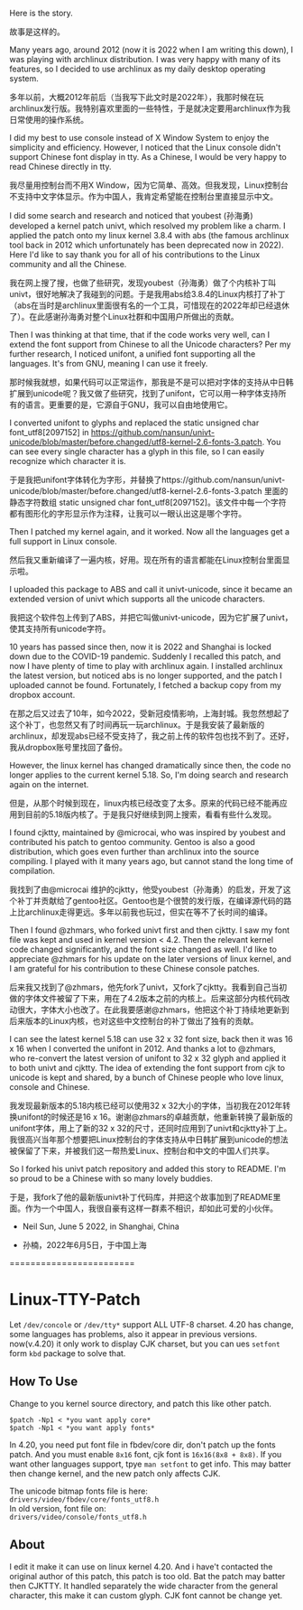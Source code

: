 
Here is the story.

故事是这样的。

Many years ago, around 2012 (now it is 2022 when I am writing this down), I was playing with archlinux distribution. I was very happy with many of its features, so I decided to use archlinux as my daily desktop operating system.

多年以前，大概2012年前后（当我写下此文时是2022年），我那时候在玩archlinux发行版。我特别喜欢里面的一些特性，于是就决定要用archlinux作为我日常使用的操作系统。

I did my best to use console instead of X Window System to enjoy the simplicity and efficiency. However, I noticed that the Linux console didn't support Chinese font display in tty. As a Chinese, I would be very happy to read Chinese directly in tty.

我尽量用控制台而不用X Window，因为它简单、高效。但我发现，Linux控制台不支持中文字体显示。作为中国人，我肯定希望能在控制台里直接显示中文。

I did some search and research and noticed that youbest (孙海勇) developed a kernel patch univt, which resolved my problem like a charm. I applied the patch onto my linux kernel 3.8.4 with abs (the famous archlinux tool back in 2012 which unfortunately has been deprecated now in 2022). Here I'd like to say thank you for all of his contributions to the Linux community and all the Chinese.

我在网上搜了搜，也做了些研究，发现youbest（孙海勇）做了个内核补丁叫univt，很好地解决了我碰到的问题。于是我用abs给3.8.4的Linux内核打了补丁（abs在当时是archlinux里面很有名的一个工具，可惜现在的2022年却已经退休了）。在此感谢孙海勇对整个Linux社群和中国用户所做出的贡献。

Then I was thinking at that time, that if the code works very well, can I extend the font support from Chinese to all the Unicode characters? Per my further research, I noticed unifont, a unified font supporting all the languages. It's from GNU, meaning I can use it freely.

那时候我就想，如果代码可以正常运作，那我是不是可以把对字体的支持从中日韩扩展到unicode呢？我又做了些研究，找到了unifont，它可以用一种字体支持所有的语言。更重要的是，它源自于GNU，我可以自由地使用它。

I converted unifont to glyphs and replaced the static unsigned char font_utf8[2097152] in https://github.com/nansun/univt-unicode/blob/master/before.changed/utf8-kernel-2.6-fonts-3.patch. You can see every single character has a glyph in this file, so I can easily recognize which character it is.

于是我把unifont字体转化为字形，并替换了https://github.com/nansun/univt-unicode/blob/master/before.changed/utf8-kernel-2.6-fonts-3.patch 里面的静态字符数组 static unsigned char font_utf8[2097152]。该文件中每一个字符都有图形化的字形显示作为注释，让我可以一眼认出这是哪个字符。

Then I patched my kernel again, and it worked. Now all the languages get a full support in Linux console.

然后我又重新编译了一遍内核，好用。现在所有的语言都能在Linux控制台里面显示啦。

I uploaded this package to ABS and call it univt-unicode, since it became an extended version of univt which supports all the unicode characters.

我把这个软件包上传到了ABS，并把它叫做univt-unicode，因为它扩展了univt，使其支持所有unicode字符。

10 years has passed since then, now it is 2022 and Shanghai is locked down due to the COVID-19 pandemic. Suddenly I recalled this patch, and now I have plenty of time to play with archlinux again. I installed archlinux the latest version, but noticed abs is no longer supported, and the patch I uploaded cannot be found. Fortunately, I fetched a backup copy from my dropbox account.

在那之后又过去了10年，如今2022，受新冠疫情影响，上海封城。我忽然想起了这个补丁，也忽然又有了时间再玩一玩archlinux。于是我安装了最新版的archlinux，却发现abs已经不受支持了，我之前上传的软件包也找不到了。还好，我从dropbox账号里找回了备份。

However, the linux kernel has changed dramatically since then, the code no longer applies to the current kernel 5.18. So, I'm doing search and research again on the internet.

但是，从那个时候到现在，linux内核已经改变了太多。原来的代码已经不能再应用到目前的5.18版内核了。于是我只好继续到网上搜索，看看有些什么发现。

I found cjktty, maintained by @microcai, who was inspired by youbest and contributed his patch to gentoo community. Gentoo is also a good distribution, which goes even further than archlinux into the source compiling. I played with it many years ago, but cannot stand the long time of compilation.

我找到了由@microcai 维护的cjktty，他受youbest（孙海勇）的启发，开发了这个补丁并贡献给了gentoo社区。Gentoo也是个很赞的发行版，在编译源代码的路上比archlinux走得更远。多年以前我也玩过，但实在等不了长时间的编译。

Then I found @zhmars, who forked univt first and then cjktty. I saw my font file was kept and used in kernel version < 4.2. Then the relevant kernel code changed significantly, and the font size changed as well. I'd like to appreciate @zhmars for his update on the later versions of linux kernel, and I am grateful for his contribution to these Chinese console patches.

后来我又找到了@zhmars，他先fork了univt，又fork了cjktty。我看到自己当初做的字体文件被留了下来，用在了4.2版本之前的内核上。后来这部分内核代码改动很大，字体大小也改了。在此我要感谢@zhmars，他把这个补丁持续地更新到后来版本的Linux内核，也对这些中文控制台的补丁做出了独有的贡献。

I can see the latest kernel 5.18 can use 32 x 32 font size, back then it was 16 x 16 when I converted the unifont in 2012. And thanks a lot to @zhmars, who re-convert the latest version of unifont to 32 x 32 glyph and applied it to both univt and cjktty. The idea of extending the font support from cjk to unicode is kept and shared, by a bunch of Chinese people who love linux, console and Chinese.

我发现最新版本的5.18内核已经可以使用32 x 32大小的字体，当初我在2012年转换unifont的时候还是16 x 16。谢谢@zhmars的卓越贡献，他重新转换了最新版的unifont字体，用上了新的32 x 32的尺寸，还同时应用到了univt和cjktty补丁上。我很高兴当年那个想要把Linux控制台的字体支持从中日韩扩展到unicode的想法被保留了下来，并被我们这一帮热爱Linux、控制台和中文的中国人们共享。

So I forked his univt patch repository and added this story to README. I'm so proud to be a Chinese with so many lovely buddies.

于是，我fork了他的最新版univt补丁代码库，并把这个故事加到了README里面。作为一个中国人，我很自豪有这样一群素不相识，却如此可爱的小伙伴。

- Neil Sun, June 5 2022, in Shanghai, China

- 孙楠，2022年6月5日，于中国上海

========================

# Linux-TTY-Patch
Let `/dev/concole` or `/dev/tty*` support ALL UTF-8 charset. 4.20 has change, some languages has problems, also it appear in previous versions. now(v.4.20) it only work to display CJK charset, but you can ues `setfont` form `kbd` package to solve that.
 ## How To Use
 Change to you kernel source directory, and patch this like other patch. 
```
$patch -Np1 < *you want apply core*
$patch -Np1 < *you want apply fonts*
```
  
  In 4.20, you need put font file in fbdev/core dir, don't patch up the fonts patch. And you must enable `8x16` font, cjk font is `16x16(8x8 + 8x8)`. If you want other languages support, tpye `man setfont` to get info. This may batter then change kernel, and the new patch only affects CJK.  
  
  The unicode bitmap fonts file is here:  
    `drivers/video/fbdev/core/fonts_utf8.h`  
  In old version, font file on:  
    `drivers/video/console/fonts_utf8.h`  
  
  ## About
  I edit it make it can use on linux kernel 4.20. And i have't contacted the original author of this patch, this patch is too old. Bat the patch may batter then CJKTTY. It handled separately the wide character from the general character, this make it can custom glyph. CJK font cannot be change yet.
